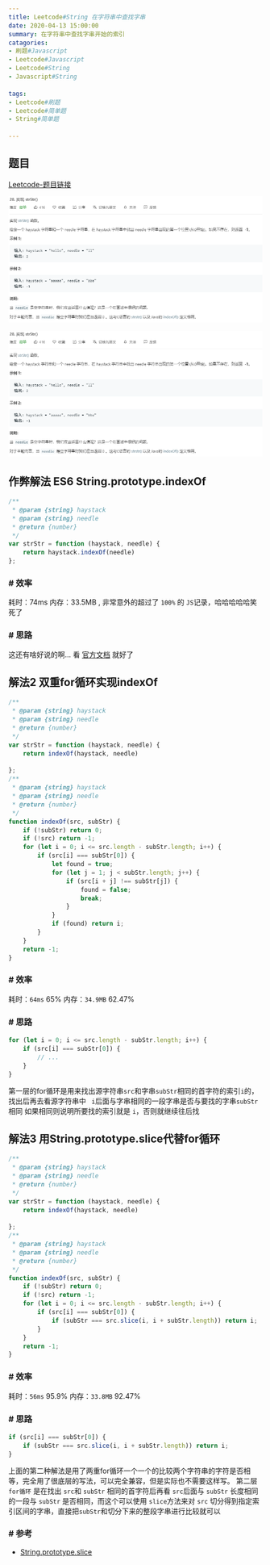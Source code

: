```yaml
---
title: Leetcode#String 在字符串中查找字串
date: 2020-04-13 15:00:00 
summary: 在字符串中查找字串开始的索引
catagories: 
- 刷题#Javascript 
- Leetcode#Javascript 
- Leetcode#String
- Javascript#String

tags: 
- Leetcode#刷题 
- Leetcode#简单题
- String#简单题

---
```


## 题目

[Leetcode-题目链接](https://leetcode-cn.com/problems/implement-strstr/)

![](./problem.png)

![](https://raw.githubusercontent.com/WenJiang99/leetcode/master/String/strStr/problem.png)

## 作弊解法 ES6 String.prototype.indexOf
```js
/**
 * @param {string} haystack
 * @param {string} needle
 * @return {number}
 */
var strStr = function (haystack, needle) {
    return haystack.indexOf(needle)
};

```

### # 效率
耗时：74ms
内存：33.5MB , 非常意外的超过了 `100%` 的 `JS`记录，哈哈哈哈哈笑死了

### # 思路
这还有啥好说的啊... 看 [官方文档](https://developer.mozilla.org/en-US/docs/Web/JavaScript/Reference/Global_Objects/String/indexOf) 就好了

## 解法2 双重for循环实现indexOf

```js
/**
 * @param {string} haystack
 * @param {string} needle
 * @return {number}
 */
var strStr = function (haystack, needle) {
    return indexOf(haystack, needle)

};
/**
 * @param {string} haystack
 * @param {string} needle
 * @return {number}
 */
function indexOf(src, subStr) {
    if (!subStr) return 0;
    if (!src) return -1;
    for (let i = 0; i <= src.length - subStr.length; i++) {
        if (src[i] === subStr[0]) { 
            let found = true;
            for (let j = 1; j < subStr.length; j++) {
                if (src[i + j] !== subStr[j]) {
                    found = false;
                    break;
                }
            }
            if (found) return i;
        }
    }
    return -1;
}
```
### # 效率

耗时：`64ms` 65%
内存：`34.9MB`  62.47%

### # 思路

```js
for (let i = 0; i <= src.length - subStr.length; i++) {
    if (src[i] === subStr[0]) { 
        // ...
    }
}
```

第一层的for循环是用来找出源字符串`src`和字串`subStr`相同的首字符的索引` i `的，找出后再去看源字符串中 ` i`后面与字串相同的一段字串是否与要找的字串`subStr`相同
如果相同则说明所要找的索引就是 `i`，否则就继续往后找


## 解法3 用String.prototype.slice代替for循环

```js
/**
 * @param {string} haystack
 * @param {string} needle
 * @return {number}
 */
var strStr = function (haystack, needle) {
    return indexOf(haystack, needle)

};
/**
 * @param {string} haystack
 * @param {string} needle
 * @return {number}
 */
function indexOf(src, subStr) {
    if (!subStr) return 0;
    if (!src) return -1;
    for (let i = 0; i <= src.length - subStr.length; i++) {
        if (src[i] === subStr[0]) {
            if (subStr === src.slice(i, i + subStr.length)) return i;
        }
    }
    return -1;
}
```

### # 效率

耗时：`56ms` 95.9% 
内存：`33.8MB`  92.47%

### # 思路

```js
if (src[i] === subStr[0]) {
    if (subStr === src.slice(i, i + subStr.length)) return i;
}
```

上面的第二种解法是用了两重for循环一个一个的比较两个字符串的字符是否相等，完全用了很底层的写法，可以完全兼容，但是实际也不需要这样写。
第二层 `for循环` 是在找出 `src`和 `subStr` 相同的首字符后再看 `src`后面与 `subStr` 长度相同的一段与 `subStr` 是否相同，而这个可以使用
`slice`方法来对 `src` 切分得到指定索引区间的字串，直接把`subStr`和切分下来的整段字串进行比较就可以

### # 参考
- [String.prototype.slice]()
